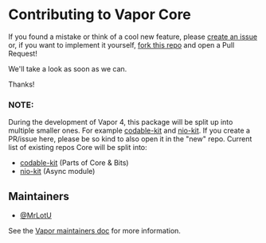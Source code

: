 # Contributing to Vapor Core

If you found a mistake or think of a cool new feature, please [create an issue](https://github.com/vapor/core/issues/new) or, if you want to implement it yourself, [fork this repo](https://github.com/vapor/core/fork) and open a Pull Request!

We'll take a look as soon as we can.

Thanks!

### NOTE:
During the development of Vapor 4, this package will be split up into multiple smaller ones. For example [codable-kit]() and [nio-kit](). If you create a PR/issue here, please be so kind to also open it in the "new" repo.
Current list of existing repos Core will be split into:
- [codable-kit](https://github.com/vapor-community/codable-kit) (Parts of Core & Bits)
- [nio-kit](https://github.com/vapor-community/nio-kit) (Async module)

## Maintainers

- [@MrLotU](https://github.com/MrLotU)

See the [Vapor maintainers doc](https://github.com/vapor/vapor/blob/master/Docs/maintainers.md) for more information. 
